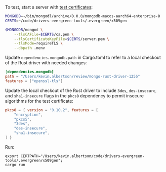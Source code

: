 To test, start a server with [test certificates](https://github.com/mongodb-labs/drivers-evergreen-tools/tree/93b20d9660fa5ef82b63d541d5a6f86f80ba4503/.evergreen/x509gen):

```bash
MONGODB=~/bin/mongodl/archive/8.0.0/mongodb-macos-aarch64-enterprise-8.0.0/bin/
CERTS=~/code/drivers-evergreen-tools/.evergreen/x509gen

$MONGODB/mongod \
    --tlsCAFile=$CERTS/ca.pem \
    --tlsCertificateKeyFile=$CERTS/server.pem \
    --tlsMode=requireTLS \
    --dbpath .menv
```

Update `dependencies.mongodb.path` in Cargo.toml to refer to a local checkout of the Rust driver with needed changes:

```toml
[dependencies.mongodb]
path = "/Users/kevin.albertson/review/mongo-rust-driver-1256"
features = ["openssl-tls"]
```

Update the local checkout of the Rust driver to include `3des`, `des-insecure`, and `sha1-insecure` flags in the `pkcs8` dependency to permit insecure algorithms for the test certificate:

```toml
pkcs8 = { version = "0.10.2", features = [
    "encryption",
    "pkcs5",
    "3des",
    "des-insecure",
    "sha1-insecure",
] }
```

Run:
```
export CERTPATH="/Users/kevin.albertson/code/drivers-evergreen-tools/.evergreen/x509gen";
cargo run
